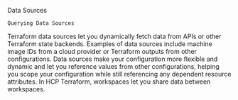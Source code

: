Data Sources

    Querying Data Sources


Terraform data sources let you dynamically fetch data from APIs or other Terraform state backends. Examples of data sources include machine image IDs from a cloud provider or Terraform outputs from other configurations. Data sources make your configuration more flexible and dynamic and let you reference values from other configurations, helping you scope your configuration while still referencing any dependent resource attributes. In HCP Terraform, workspaces let you share data between workspaces.